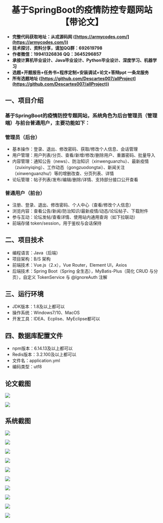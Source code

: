 <h1 align="center">基于SpringBoot的疫情防控专题网站【带论文】</h1></p>

- <b>完整代码获取地址：从戎源码网 ([https://armycodes.com/](https://armycodes.com/))</b>
- <b>技术探讨、资料分享，请加QQ群：692619798</b>
- <b>作者微信：19941326836  QQ：3645296857</b>
- <b>承接计算机毕业设计、Java毕业设计、Python毕业设计、深度学习、机器学习</b>
- <b>选题+开题报告+任务书+程序定制+安装调试+论文+答辩ppt 一条龙服务</b>
- <b>所有选题地址 ([https://github.com/Descartes007/allProject](https://github.com/Descartes007/allProject)) </b>

## 一、项目介绍

### 基于SpringBoot的疫情防控专题网站，系统角色为后台管理员（管理端）与前台普通用户，主要功能如下：
### 管理员（后台）
- 基本操作：登录、退出、修改密码、获取/修改个人信息、会话管理
- 用户管理：用户列表/分页、查看/新增/修改/删除用户、重置密码、批量导入
- 内容管理：通知公告（news）、防治知识（xinwenguanzhu）、最新疫情（zuixinyiqing）、工作动态（gongzuodongtai）、新闻关注（xinwenguanzhu/）等的增删改查、分页列表、详情
- 论坛管理：帖子列表/发布/编辑/删除/详情、支持部分接口公开查看
### 普通用户（前台）
- 注册、登录、退出、修改密码、个人中心（查看/修改个人信息）
- 浏览内容：查看公告/新闻/防治知识/最新疫情/动态/论坛帖子、下载附件
- 参与互动：论坛发帖/查看详情、使用站内通用查询（如下拉联动）
- 前端存储 token/session，用于鉴权与会话保持

## 二、项目技术

- 编程语言：Java（后端）
- 项目架构：B/S 架构
- 前端技术：Vue.js（2.x），Vue Router，Element UI，Axios
- 后端技术：Spring Boot（Spring 全生态），MyBatis-Plus（简化 CRUD 与分页），自定义 TokenService 与 @IgnoreAuth 注解


## 三、运行环境

- JDK版本：1.8及以上都可以
- 操作系统：Windows7/10、MacOS
- 开发工具：IDEA、Ecplise、MyEclipse都可以

## 四、数据库配置文件

- npm版本：6.14.13及以上都可以
- Redis版本：3.2.100及以上都可以
- 文件名：application.yml
- 编码类型：utf8

## 论文截图

![](screenshot/1.png)

![](screenshot/2.png)

## 系统截图

![](screenshot/3.png)

![](screenshot/4.png)

![](screenshot/5.png)

![](screenshot/6.png)

![](screenshot/7.png)

![](screenshot/8.png)

![](screenshot/9.png)

![](screenshot/10.png)

![](screenshot/11.png)

![](screenshot/12.png)
